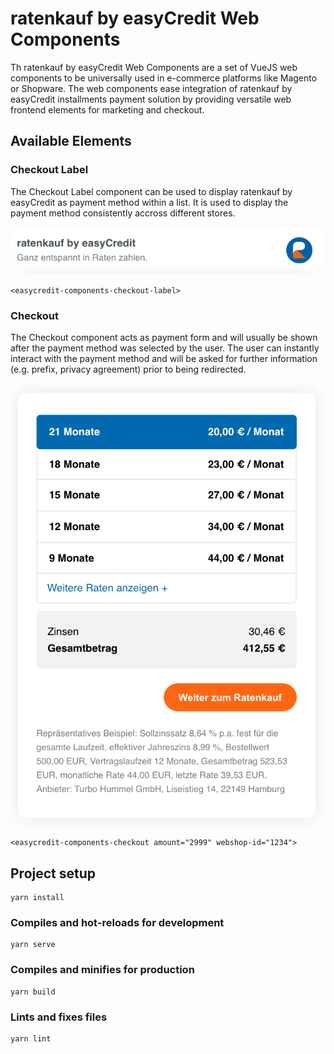 # ratenkauf by easyCredit Web Components

Th ratenkauf by easyCredit Web Components are a set of VueJS web components to be universally used in e-commerce platforms like Magento or Shopware. The web components ease integration of ratenkauf by easyCredit installments payment solution by providing versatile web frontend elements for marketing and checkout.

## Available Elements

### Checkout Label

The Checkout Label component can be used to display ratenkauf by easyCredit as payment method within a list. It is used to display the payment method consistently accross different stores.

![Checkout Label component](examples/easycredit-components-checkout-label.png)

```
<easycredit-components-checkout-label>
```

### Checkout

The Checkout component acts as payment form and will usually be shown after the payment method was selected by the user. The user can instantly interact with the payment method and will be asked for further information (e.g. prefix, privacy agreement) prior to being redirected.

![Checkout component](examples/easycredit-components-checkout.png)

```
<easycredit-components-checkout amount="2999" webshop-id="1234">
```

## Project setup
```
yarn install
```

### Compiles and hot-reloads for development
```
yarn serve
```

### Compiles and minifies for production
```
yarn build
```

### Lints and fixes files
```
yarn lint
```
